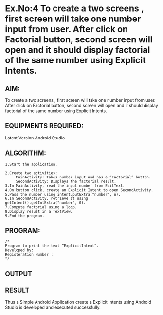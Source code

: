 # Ex.No:4 To create a two screens , first screen will take one number input from user. After click on Factorial button, second screen will open and it should display factorial of the same number using Explicit Intents.


## AIM:

To create a two screens , first screen will take one number input from user. After click on Factorial button, second screen will open and it should display factorial of the same number using Explicit Intents.


## EQUIPMENTS REQUIRED:

Latest Version Android Studio

## ALGORITHM:
```
1.Start the application.

2.Create two activities:
     MainActivity: Takes number input and has a “Factorial” button.
     SecondActivity: Displays the factorial result.
3.In MainActivity, read the input number from EditText.
4.On button click, create an Explicit Intent to open SecondActivity.
5.Pass the number using intent.putExtra("number", n).
6.In SecondActivity, retrieve it using getIntent().getIntExtra("number", 0).
7.Compute factorial using a loop.
8.Display result in a TextView.
9.End the program.
```

## PROGRAM:
```
/*
Program to print the text “ExplicitIntent”.
Developed by:
Registeration Number :
*/
```

## OUTPUT




## RESULT
Thus a Simple Android Application create a Explicit Intents using Android Studio is developed and executed successfully.


